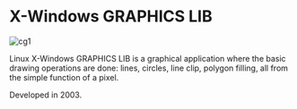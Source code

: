 # X-Windows GRAPHICS LIB

![cg1](https://github.com/rjpg/X-Windows-GRAPHICS-LIB/assets/22857941/493a3552-bc96-4d4a-ae35-f1f80a62159e)

Linux X-Windows GRAPHICS LIB is a graphical application where the basic drawing operations are done: lines, circles, line clip, polygon filling, all from the simple function of a pixel. 

Developed in 2003.
